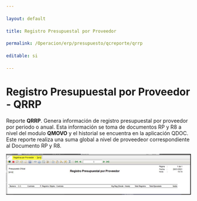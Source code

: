 ```yaml
---

layout: default

title: Registro Presupuestal por Proveedor

permalink: /Operacion/erp/presupuesto/qcreporte/qrrp

editable: si

---
```




# Registro Presupuestal por Proveedor - QRRP



Reporte **QRRP**. Genera información de registro presupuestal por proveedor por periodo o anual. Esta información se toma de documentos RP y R8 a nivel del modulo **QMOVO** y el historial se encuentra en la aplicación QDOC. Este reporte realiza una suma global a nivel de proveedeor correspondiente al Documento RP y R8.   


![](qrrp1.png)





